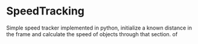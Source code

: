 # SpeedTracking
Simple speed tracker implemented in python, initialize a known distance in the frame and calculate the speed of objects through that section. of 
